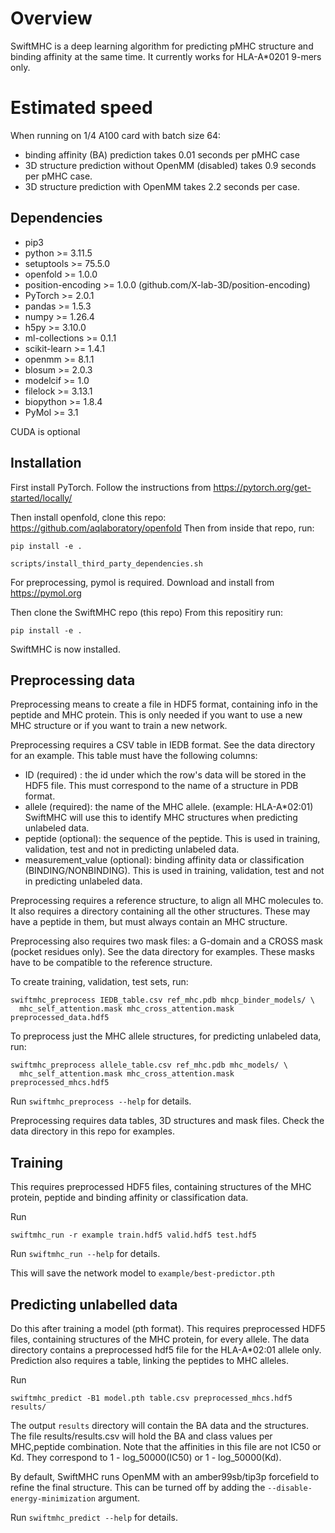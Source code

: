 # Overview

SwiftMHC is a deep learning algorithm for predicting pMHC structure and binding affinity at the same time.
It currently works for HLA-A*0201 9-mers only.

# Estimated speed

When running on 1/4 A100 card with batch size 64:
 * binding affinity (BA) prediction takes 0.01 seconds per pMHC case
 * 3D structure prediction without OpenMM (disabled) takes 0.9 seconds per pMHC case.
 * 3D structure prediction with OpenMM takes 2.2 seconds per case.

## Dependencies

 - pip3
 - python >= 3.11.5
 - setuptools >= 75.5.0
 - openfold >= 1.0.0
 - position-encoding >= 1.0.0 (github.com/X-lab-3D/position-encoding)
 - PyTorch >= 2.0.1
 - pandas >= 1.5.3
 - numpy >= 1.26.4
 - h5py >= 3.10.0
 - ml-collections >= 0.1.1
 - scikit-learn >= 1.4.1
 - openmm >= 8.1.1
 - blosum >= 2.0.3
 - modelcif >= 1.0
 - filelock >= 3.13.1
 - biopython >= 1.8.4
 - PyMol >= 3.1

CUDA is optional

## Installation

First install PyTorch. Follow the instructions from https://pytorch.org/get-started/locally/

Then install openfold, clone this repo: https://github.com/aqlaboratory/openfold
Then from inside that repo, run:

```
pip install -e .

scripts/install_third_party_dependencies.sh
```

For preprocessing, pymol is required. Download and install from https://pymol.org

Then clone the SwiftMHC repo (this repo)
From this repositiry run:
```
pip install -e .
```

SwiftMHC is now installed.

## Preprocessing data

Preprocessing means to create a file in HDF5 format, containing info in the peptide and MHC protein.
This is only needed if you want to use a new MHC structure or if you want to train a new network.

Preprocessing requires a CSV table in IEDB format. See the data directory for an example.
This table must have the following columns:
- ID (required) : the id under which the row's data will be stored in the HDF5 file. This must correspond to the name of a structure in PDB format.
- allele (required): the name of the MHC allele. (example: HLA-A*02:01) SwiftMHC will use this to identify MHC structures when predicting unlabeled data.
- peptide (optional): the sequence of the peptide. This is used in training, validation, test and not in predicting unlabeled data.
- measurement_value (optional): binding affinity data or classification (BINDING/NONBINDING). This is used in training, validation, test and not in predicting unlabeled data.

Preprocessing requires a reference structure, to align all MHC molecules to.
It also requires a directory containing all the other structures. These may have a peptide in them, but must always contain an MHC structure.

Preprocessing also requires two mask files: a G-domain and a CROSS mask (pocket residues only). See the data directory for examples.
These masks have to be compatible to the reference structure.

To create training, validation, test sets, run:
```
swiftmhc_preprocess IEDB_table.csv ref_mhc.pdb mhcp_binder_models/ \
  mhc_self_attention.mask mhc_cross_attention.mask preprocessed_data.hdf5
```

To preprocess just the MHC allele structures, for predicting unlabeled data, run:
```
swiftmhc_preprocess allele_table.csv ref_mhc.pdb mhc_models/ \
  mhc_self_attention.mask mhc_cross_attention.mask preprocessed_mhcs.hdf5
```

Run `swiftmhc_preprocess --help` for details.

Preprocessing requires data tables, 3D structures and mask files. Check the data directory in this repo for examples.

## Training

This requires preprocessed HDF5 files, containing structures of the MHC protein, peptide and binding affinity or classification data.

Run
```
swiftmhc_run -r example train.hdf5 valid.hdf5 test.hdf5
```

Run `swiftmhc_run --help` for details.


This will save the network model to `example/best-predictor.pth`

## Predicting unlabelled data

Do this after training a model (pth format).
This requires preprocessed HDF5 files, containing structures of the MHC protein, for every allele.
The data directory contains a preprocessed hdf5 file for the HLA-A*02:01 allele only.
Prediction also requires a table, linking the peptides to MHC alleles.

Run
```
swiftmhc_predict -B1 model.pth table.csv preprocessed_mhcs.hdf5 results/
```

The output `results` directory will contain the BA data and the structures.
The file results/results.csv will hold the BA and class values per MHC,peptide combination.
Note that the affinities in this file are not IC50 or Kd. They correspond to 1 - log_50000(IC50) or 1 - log_50000(Kd). 

By default, SwiftMHC runs OpenMM with an amber99sb/tip3p forcefield to refine the final structure.
This can be turned off by adding the `--disable-energy-minimization` argument.

Run `swiftmhc_predict --help` for details.
